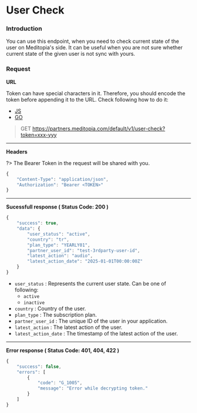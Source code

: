 # User Check

### Introduction

You can use this endpoint, when you need to check current state of the user on Meditopia's side.
It can be useful when you are not sure whether current state of the given user is not sync with yours.

### Request

**URL**

Token can have special characters in it. Therefore, you should encode the token before appending it to the URL. Check following how to do it:
* [JS](https://developer.mozilla.org/en-US/docs/Web/JavaScript/Reference/Global_Objects/encodeURIComponent)
* [GO](https://pkg.go.dev/net/url#example-QueryEscape)

> GET https://partners.meditopia.com/default/v1/user-check?token=xxx-yyy

---

**Headers**

?> The Bearer Token in the request will be shared with you.

```js
{
    "Content-Type": "application/json",
    "Authorization": "Bearer <TOKEN>"
}
```

---

**Sucessfull response ( Status Code: 200 )**

```js
{
    "success": true,
    "data": {
        "user_status": "active",
        "country": "tr",
        "plan_type": "YEARLY01",
        "partner_user_id": "test-3rdparty-user-id",
        "latest_action": "audio",
        "latest_action_date": "2025-01-01T00:00:00Z"
    }
}
```

* `user_status` : Represents the current user state. Can be one of following:
  * `active`
  * `inactive`
* `country` : Country of the user.
* `plan_type` : The subscription plan.
* `partner_user_id` : The unique ID of the user in your application.
* `latest_action` : The latest action of the user.
* `latest_action_date` : The timestamp of the latest action of the user.

---

**Error response ( Status Code: 401, 404, 422 )**

```js
{
    "success": false,
    "errors": [
        {
            "code": "G_1005",
            "message": "Error while decrypting token."
        }
    ]
}
```
